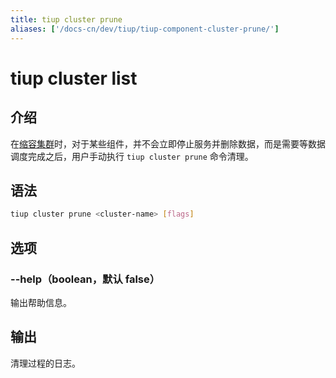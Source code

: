 ```yaml
---
title: tiup cluster prune
aliases: ['/docs-cn/dev/tiup/tiup-component-cluster-prune/']
---
```


# tiup cluster list

## 介绍

在[缩容集群](/tiup/tiup-component-cluster-scale-in.md)时，对于某些组件，并不会立即停止服务并删除数据，而是需要等数据调度完成之后，用户手动执行 `tiup cluster prune` 命令清理。

## 语法

```sh
tiup cluster prune <cluster-name> [flags]
```

## 选项

### --help（boolean，默认 false）

输出帮助信息。

## 输出

清理过程的日志。